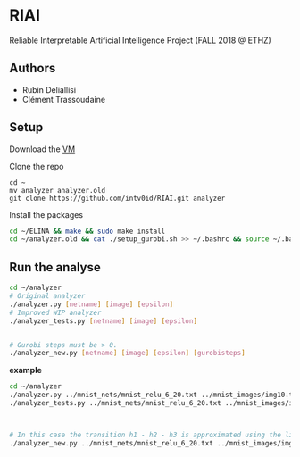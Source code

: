 # RIAI

Reliable Interpretable Artificial Intelligence Project (FALL 2018 @ ETHZ)

## Authors

* Rubin Deliallisi
* Clément Trassoudaine

## Setup

Download the [VM](https://files.sri.inf.ethz.ch/website/teaching/riai2018/materials/project/riai.ova)

Clone the repo

```
cd ~
mv analyzer analyzer.old
git clone https://github.com/intv0id/RIAI.git analyzer
```

Install the packages

``` bash
cd ~/ELINA && make && sudo make install
cd ~/analyzer.old && cat ./setup_gurobi.sh >> ~/.bashrc && source ~/.bashrc
```

## Run the analyse

``` bash
cd ~/analyzer
# Original analyzer
./analyzer.py [netname] [image] [epsilon]
# Improved WIP analyzer
./analyzer_tests.py [netname] [image] [epsilon]


# Gurobi steps must be > 0.
./analyzer_new.py [netname] [image] [epsilon] [gurobisteps]
```

**example**

``` bash
cd ~/analyzer
./analyzer.py ../mnist_nets/mnist_relu_6_20.txt ../mnist_images/img10.txt 0.1
./analyzer_tests.py ../mnist_nets/mnist_relu_6_20.txt ../mnist_images/img10.txt 0.1



# In this case the transition h1 - h2 - h3 is approximated using the linear solver.
./analyzer_new.py ../mnist_nets/mnist_relu_6_20.txt ../mnist_images/img10.txt 0.1 3
```
